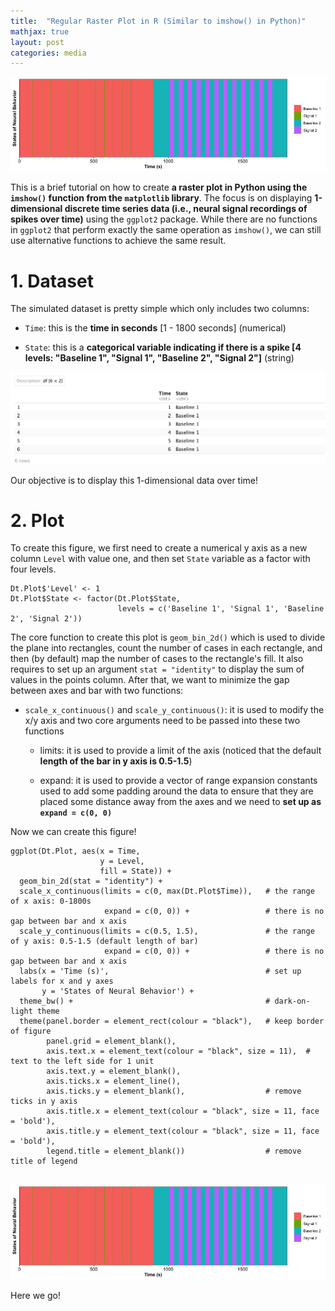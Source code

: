 ```yaml
---
title:  "Regular Raster Plot in R (Similar to imshow() in Python)"
mathjax: true
layout: post
categories: media
---
```


![Cover](https://raw.githubusercontent.com/YzwIsALaity/Regular-Raster-Plot-In-R/main/2D%20Raster%20Plot.jpg)


This is a brief tutorial on how to create __a raster plot in Python using the `imshow()` function from the `matplotlib` library__. The focus is on displaying __1-dimensional discrete time series data (i.e., neural signal recordings of spikes over time)__ using the `ggplot2` package. While there are no functions in `ggplot2` that perform exactly the same operation as `imshow()`, we can still use alternative functions to achieve the same result.

# 1. Dataset
The simulated dataset is pretty simple which only includes two columns:

- `Time`: this is the __time in seconds__ [1 - 1800 seconds] (numerical)

- `State`: this is a __categorical variable indicating if there is a spike [4 levels: "Baseline 1", "Signal 1", "Baseline 2", "Signal 2"]__ (string) 

![](https://raw.githubusercontent.com/YzwIsALaity/Regular-Raster-Plot-In-R/main/Dataset.jpeg) 

Our objective is to display this 1-dimensional data over time!

# 2. Plot
To create this figure, we first need to create a numerical y axis as a new column `Level` with value one, and then set `State` variable as a factor with four levels.

```
Dt.Plot$'Level' <- 1
Dt.Plot$State <- factor(Dt.Plot$State, 
                        levels = c('Baseline 1', 'Signal 1', 'Baseline 2', 'Signal 2'))
```

The core function to create this plot is `geom_bin_2d()` which is used to divide the plane into rectangles, count the number of cases in each rectangle, and then (by default) map the number of cases to the rectangle's fill. It also requires to set up an argument `stat = "identity"` to display the sum of values in the points column. After that, we want to minimize the gap between axes and bar with two functions:

- `scale_x_continuous()` and `scale_y_continuous()`: it is used to modify the x/y axis and two core arguments need to be passed into these two functions

    + limits: it is used to provide a limit of the axis (noticed that the default __length of the bar in y axis is 0.5-1.5__)
    
    + expand: it is used to provide a vector of range expansion constants used to add some padding around the data to ensure that they are placed some distance away from the axes and we need to __set up as `expand = c(0, 0)`__

Now we can create this figure!

```
ggplot(Dt.Plot, aes(x = Time, 
                    y = Level, 
                    fill = State)) + 
  geom_bin_2d(stat = "identity") + 
  scale_x_continuous(limits = c(0, max(Dt.Plot$Time)),   # the range of x axis: 0-1800s
                     expand = c(0, 0)) +                 # there is no gap between bar and x axis
  scale_y_continuous(limits = c(0.5, 1.5),               # the range of y axis: 0.5-1.5 (default length of bar)
                     expand = c(0, 0)) +                 # there is no gap between bar and x axis
  labs(x = 'Time (s)',                                   # set up labels for x and y axes
       y = 'States of Neural Behavior') + 
  theme_bw() +                                           # dark-on-light theme
  theme(panel.border = element_rect(colour = "black"),   # keep border of figure
        panel.grid = element_blank(),
        axis.text.x = element_text(colour = "black", size = 11),  # text to the left side for 1 unit 
        axis.text.y = element_blank(),
        axis.ticks.x = element_line(),                              
        axis.ticks.y = element_blank(),                  # remove ticks in y axis
        axis.title.x = element_text(colour = "black", size = 11, face = 'bold'),                              
        axis.title.y = element_text(colour = "black", size = 11, face = 'bold'),
        legend.title = element_blank())                  # remove title of legend


```

![](https://raw.githubusercontent.com/YzwIsALaity/Regular-Raster-Plot-In-R/main/2D%20Raster%20Plot.jpg) 

Here we go!
